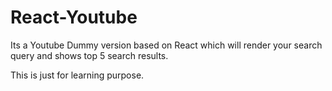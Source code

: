 # React-Youtube

Its a Youtube Dummy version based on React which will render your search query and shows top 5 search results.

This is just for learning purpose. 
